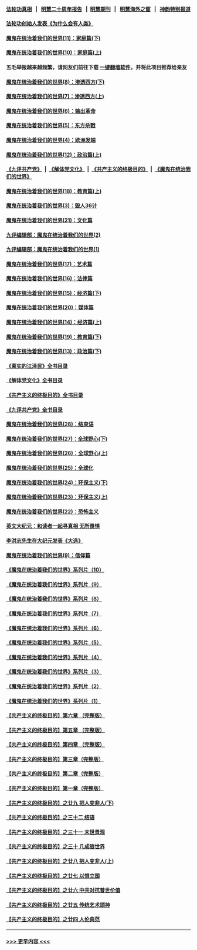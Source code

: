 #### [法轮功真相](https://github.com/gfw-breaker/truth/blob/master/README.md?t=0) &nbsp;&nbsp;|&nbsp;&nbsp; [明慧二十周年报告](https://github.com/gfw-breaker/mh-reports/blob/master/README.md?t=0) &nbsp;&nbsp;|&nbsp;&nbsp;[明慧期刊](https://github.com/gfw-breaker/mh-qikan) &nbsp;&nbsp;|&nbsp;&nbsp; [明慧海外之窗](https://github.com/gfw-breaker/mh-news/blob/master/README.md?t=0) &nbsp;&nbsp;|&nbsp;&nbsp; [神韵特别报道](https://github.com/gfw-breaker/mh-news/blob/master/shenyun.md?t=0)
#### [法轮功创始人发表《为什么会有人类》](../pages/nsc422/n13912117.md?t=01220043) 
#### [魔鬼在统治着我们的世界(11)：家庭篇(下)](../pages/nsc422/n10440961.md?t=01220043) 
#### [魔鬼在统治着我们的世界(10)：家庭篇(上)](../pages/nsc422/n10435448.md?t=01220043) 
#### 五毛举报越来越频繁，请网友们前往下载 [一键翻墙软件](https://github.com/gfw-breaker/ssr-accounts)，并将此项目推荐给亲友
#### [魔鬼在统治着我们的世界(8)：渗透西方(下)](../pages/nsc422/n10429603.md?t=01220043) 
#### [魔鬼在统治着我们的世界(7)：渗透西方(上)](../pages/nsc422/n10426013.md?t=01220043) 
#### [魔鬼在统治着我们的世界(6)：输出革命](../pages/nsc422/n10421536.md?t=01220043) 
#### [魔鬼在统治着我们的世界(5)：东方杀戮](../pages/nsc422/n10417707.md?t=01220043) 
#### [魔鬼在统治着我们的世界(4)：欧洲发端](../pages/nsc422/n10414890.md?t=01220043) 
#### [魔鬼在统治着我们的世界(12)：政治篇(上)](../pages/nsc422/n10444576.md?t=01220043) 
#### [《九评共产党》](https://github.com/begood0513/9ping.md/blob/master/README.md) &nbsp;|&nbsp; [《解体党文化》](../../../../jtdwh.md/blob/master/README.md)  &nbsp;|&nbsp; [《共产主义的终极目的》](../../../../gczydzjmd.md/blob/master/README.md) &nbsp;|&nbsp; [《魔鬼在统治我们的世界》](../../../../mgztzwmdsj.md/blob/master/README.md) 
#### [魔鬼在统治着我们的世界(18)：教育篇(上)](../pages/nsc422/n10526970.md?t=01220043) 
#### [魔鬼在统治着我们的世界(3)：毁人36计](../pages/nsc422/n10411583.md?t=01220043) 
#### [魔鬼在统治着我们的世界(21)：文化篇](../pages/nsc422/n10597706.md?t=01220043) 
#### [九评编辑部：魔鬼在统治着我们的世界(2)](../pages/nsc422/n10410036.md?t=01220043) 
#### [九评编辑部：魔鬼在统治着我们的世界(1)](../pages/nsc422/n10406825.md?t=01220043) 
#### [魔鬼在统治着我们的世界(17)：艺术篇](../pages/nsc422/n10499093.md?t=01220043) 
#### [魔鬼在统治着我们的世界(16)：法律篇](../pages/nsc422/n10485969.md?t=01220043) 
#### [魔鬼在统治着我们的世界(15)：经济篇(下)](../pages/nsc422/n10469975.md?t=01220043) 
#### [魔鬼在统治着我们的世界(20)：媒体篇](../pages/nsc422/n10586579.md?t=01220043) 
#### [魔鬼在统治着我们的世界(14)：经济篇(上)](../pages/nsc422/n10457370.md?t=01220043) 
#### [魔鬼在统治着我们的世界(19)：教育篇(下)](../pages/nsc422/n10564808.md?t=01220043) 
#### [魔鬼在统治着我们的世界(13)：政治篇(下)](../pages/nsc422/n10448270.md?t=01220043) 
#### [《真实的江泽民》全书目录](../pages/nsc422/n13721399.md?t=01220043) 
#### [《解体党文化》全书目录](../pages/nsc422/n13721157.md?t=01220043) 
#### [《共产主义的终极目的》全书目录](../pages/nsc422/n13721048.md?t=01220043) 
#### [《九评共产党》全书目录](../pages/nsc422/n13708085.md?t=01220043) 
#### [魔鬼在统治着我们的世界(28)：结束语](../pages/nsc422/n10936246.md?t=01220043) 
#### [魔鬼在统治着我们的世界(27)：全球野心(下)](../pages/nsc422/n10928319.md?t=01220043) 
#### [魔鬼在统治着我们的世界(26)：全球野心(上)](../pages/nsc422/n10900318.md?t=01220043) 
#### [魔鬼在统治着我们的世界(25)：全球化](../pages/nsc422/n10788205.md?t=01220043) 
#### [魔鬼在统治着我们的世界(24)：环保主义(下)](../pages/nsc422/n10695307.md?t=01220043) 
#### [魔鬼在统治着我们的世界(23)：环保主义(上)](../pages/nsc422/n10688613.md?t=01220043) 
#### [魔鬼在统治着我们的世界(22)：恐怖主义](../pages/nsc422/n10614727.md?t=01220043) 
#### [英文大纪元：和读者一起寻真相 无所畏惧](../pages/nsc422/n12542027.md?t=01220043) 
#### [李洪志先生在大纪元发表《大选》](../pages/nsc422/n12534746.md?t=01220043) 
#### [魔鬼在统治着我们的世界(9)：信仰篇](../pages/nsc422/n10432159.md?t=01220043) 
#### [《魔鬼在统治着我们的世界》系列片（10）](../pages/nsc422/n12292670.md?t=01220043) 
#### [《魔鬼在统治着我们的世界》系列片（9）](../pages/nsc422/n12290859.md?t=01220043) 
#### [《魔鬼在统治着我们的世界》系列片（8）](../pages/nsc422/n12287445.md?t=01220043) 
#### [《魔鬼在统治着我们的世界》系列片（7）](../pages/nsc422/n12283425.md?t=01220043) 
#### [《魔鬼在统治着我们的世界》系列片（6）](../pages/nsc422/n12282314.md?t=01220043) 
#### [《魔鬼在统治着我们的世界》系列片（5）](../pages/nsc422/n12281419.md?t=01220043) 
#### [《魔鬼在统治着我们的世界》系列片（4）](../pages/nsc422/n12274024.md?t=01220043) 
#### [《魔鬼在统治着我们的世界》系列片（3）](../pages/nsc422/n12271322.md?t=01220043) 
#### [《魔鬼在统治着我们的世界》系列片（2）](../pages/nsc422/n12269049.md?t=01220043) 
#### [《魔鬼在统治着我们的世界》系列片（1）](../pages/nsc422/n12267575.md?t=01220043) 
#### [【共产主义的终极目的】第六章 （完整版）](../pages/nsc422/n11428913.md?t=01220043) 
#### [【共产主义的终极目的】第五章 （完整版）](../pages/nsc422/n11428912.md?t=01220043) 
#### [【共产主义的终极目的】第四章 （完整版）](../pages/nsc422/n11428907.md?t=01220043) 
#### [【共产主义的终极目的】第三章（完整版）](../pages/nsc422/n11428848.md?t=01220043) 
#### [【共产主义的终极目的】第二章（完整版）](../pages/nsc422/n11428831.md?t=01220043) 
#### [【共产主义的终极目的】第一章（完整版）](../pages/nsc422/n11417651.md?t=01220043) 
#### [【共产主义的终极目的】之廿九 把人变非人(下)](../pages/nsc422/n11344140.md?t=01220043) 
#### [【共产主义的终极目的】之三十二 结语](../pages/nsc422/n11360535.md?t=01220043) 
#### [【共产主义的终极目的】之三十一 末世景观](../pages/nsc422/n11351129.md?t=01220043) 
#### [【共产主义的终极目的】之三十 几成狼世界](../pages/nsc422/n11348280.md?t=01220043) 
#### [【共产主义的终极目的】之廿八 把人变非人(上)](../pages/nsc422/n11340492.md?t=01220043) 
#### [【共产主义的终极目的】之廿七 以恨立国](../pages/nsc422/n11336944.md?t=01220043) 
#### [【共产主义的终极目的】之廿六 中共对抗普世价值](../pages/nsc422/n11324785.md?t=01220043) 
#### [【共产主义的终极目的】之廿五 传统艺术颂神](../pages/nsc422/n11296396.md?t=01220043) 
#### [【共产主义的终极目的】之廿四 人伦典范](../pages/nsc422/n11296397.md?t=01220043) 

----
#### [ >>> 更早内容 <<< ](../indexes/nsc422-earlier.md)
